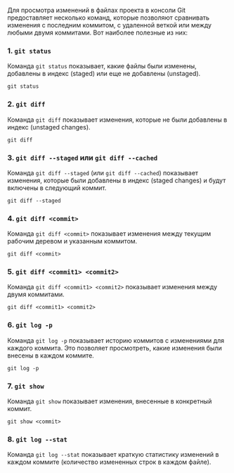 Для просмотра изменений в файлах проекта в консоли Git предоставляет несколько команд, которые позволяют сравнивать изменения с последним коммитом, с удаленной веткой или между любыми двумя коммитами. Вот наиболее полезные из них:

### 1. `git status`

Команда `git status` показывает, какие файлы были изменены, добавлены в индекс (staged) или еще не добавлены (unstaged).

```
git status
```

### 2. `git diff`

Команда `git diff` показывает изменения, которые не были добавлены в индекс (unstaged changes).

```
git diff
```

### 3. `git diff --staged` или `git diff --cached`

Команда `git diff --staged` (или `git diff --cached`) показывает изменения, которые были добавлены в индекс (staged changes) и будут включены в следующий коммит.

`git diff --staged`

### 4. `git diff <commit>`

Команда `git diff <commit>` показывает изменения между текущим рабочим деревом и указанным коммитом.

`git diff <commit>`

### 5. `git diff <commit1> <commit2>`

Команда `git diff <commit1> <commit2>` показывает изменения между двумя коммитами.

`git diff <commit1> <commit2>`

### 6. `git log -p`

Команда `git log -p` показывает историю коммитов с изменениями для каждого коммита. Это позволяет просмотреть, какие изменения были внесены в каждом коммите.

`git log -p`

### 7. `git show`

Команда `git show` показывает изменения, внесенные в конкретный коммит.

`git show <commit>`

### 8. `git log --stat`

Команда `git log --stat` показывает краткую статистику изменений в каждом коммите (количество измененных строк в каждом файле).